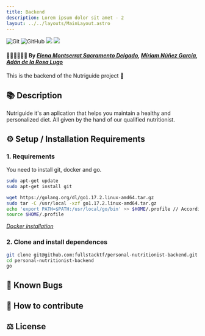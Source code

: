 ```yaml
---
title: Backend
description: Lorem ipsum dolor sit amet - 2
layout: ../../layouts/MainLayout.astro
---
```


![Git](https://img.shields.io/badge/git%20-%23F05033.svg?&style=for-the-badge&logo=git&logoColor=white)
![GitHub](https://img.shields.io/badge/github%20-%23121011.svg?&style=for-the-badge&logo=github&logoColor=white)
<img src="https://img.shields.io/badge/-Go-00ACD7?style=for-the-badge&logo=go&logoColor=white">
<img src="https://img.shields.io/badge/-Docker-2496ED?style=for-the-badge&logo=docker&logoColor=white">


#### 👩‍💻👩‍💻👨‍💻 By _**[Elena Montserrat Sacramento Delgado](https://github.com/elenamsd), [Míriam Núñez García](https://github.com/mnzgarcia), [Adán de la Rosa Lugo](https://github.com/AdanRL)**_

This is the backend of the Nutriguide project 🥑


## 📚 Description

Nutriguide it's an aplication that helps you maintain a healthy and personalized diet. All given by the hand of our qualified nutritionist.


## ⚙ Setup / Installation Requirements

### 1. Requirements

You need to install git, docker and go.

```zsh
sudo apt-get update
sudo apt-get install git

wget https://golang.org/dl/go1.17.2.linux-amd64.tar.gz
sudo tar -C /usr/local -xzf go1.17.2.linux-amd64.tar.gz
echo 'export PATH=$PATH:/usr/local/go/bin' >> $HOME/.profile // According to your terminal: $HOME/.zshrc or $HOME/.hasrc
source $HOME/.profile
```

*[Docker installation](https://gist.github.com/AdanRL/eef7dd4f104d604cf140b4cd515a7786)*


### 2. Clone and install dependences

```zsh
git clone git@github.com:fullstacktf/personal-nutritionist-backend.git
cd personal-nutritionist-backend
go
```


## 🐞 Known Bugs


## 🤝 How to contribute


## ⚖️ License
